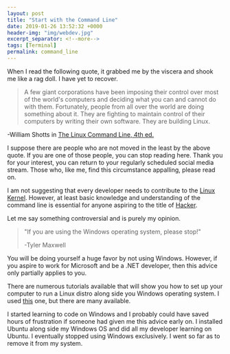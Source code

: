 ```yaml
---
layout: post
title: "Start with the Command Line"
date: 2019-01-26 13:52:32 +0000
header-img: "img/webdev.jpg"
excerpt_separator: <!--more-->
tags: [Terminal]
permalink: command_line
---
```


When I read the following quote, it grabbed me by the viscera and shook me like a rag doll. I have yet to recover. <!--more-->

> A few giant corporations have been imposing their control over most of the world's computers and deciding what you can and cannot do with them. Fortunately, people from all over the world are doing something about it. They are fighting to maintain control of their computers by writing their own software. They are building Linux.

-William Shotts in [The Linux Command Line, 4th ed.](http://linuxcommand.org/tlcl.php)

I suppose there are people who are not moved in the least by the above quote. If you are one of those people, you can stop reading here. Thank you for your interest, you can return to your regularly scheduled social media stream. Those who, like me, find this circumstance appalling, please read on.

I am not suggesting that every developer needs to contribute to the [Linux Kernel](https://en.wikipedia.org/wiki/Linux_kernel). However, at least basic knowledge and understanding of the command line is essential for anyone aspiring to the title of [Hacker](https://en.wikipedia.org/wiki/Hacker).

Let me say something controversial and is purely my opinion.

> "If you are using the Windows operating system, please stop!"
>
> -Tyler Maxwell

You will be doing yourself a huge favor by not using Windows. However, if you aspire to work for Microsoft and be a .NET developer, then this advice only partially applies to you.

There are numerous tutorials available that will show you how to set up your computer to run a Linux distro along side you Windows operating system. I used [this](https://www.youtube.com/watch?v=x1ykDpSzpKU&t=192s) one, but there are many available.

I started learning to code on Windows and I probably could have saved hours of frustration if someone had given me this advice early on. I installed Ubuntu along side my Windows OS and did all my developer learning on Ubuntu. I eventually stopped using Windows exclusively. I went so far as to remove it from my system.
